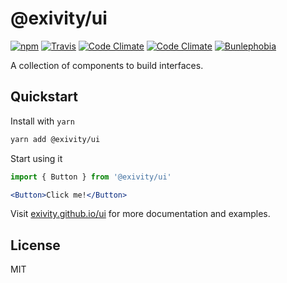 @exivity/ui
===========

[![npm](https://img.shields.io/npm/v/@exivity/ui.svg?style=flat-square)](https://www.npmjs.com/package/@exivity/ui)
[![Travis](https://img.shields.io/travis/com/exivity/ui.svg?style=flat-square)](https://travis-ci.com/exivity/ui)
[![Code Climate](https://img.shields.io/codeclimate/coverage/exivity/ui.svg?style=flat-square)](https://codecov.io/gh/exivity/ui)
[![Code Climate](https://img.shields.io/codeclimate/maintainability/exivity/ui.svg?style=flat-square)](https://codeclimate.com/github/exivity/ui)
[![Bunlephobia](https://img.shields.io/bundlephobia/minzip/@exivity/ui.svg?label=bundlesize&style=flat-square)](https://bundlephobia.com/result?p=@exivity/ui)

A collection of components to build interfaces.

Quickstart
----------

Install with `yarn`

```bash
yarn add @exivity/ui
```

Start using it

```jsx
import { Button } from '@exivity/ui'

<Button>Click me!</Button>
```

Visit [exivity.github.io/ui](https://exivity.github.io/ui/) for more documentation and examples.

License
-------

MIT
